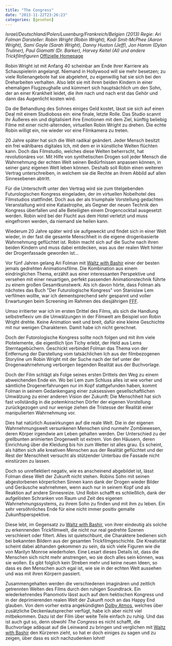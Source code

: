 ```yaml
---
title: "The Congress"
date: "2013-11-22T23:26:23"
categories: [gesehen]
---
```


*Israel/Deutschland/Polen/Luxenburg/Frankreich/Belgien (2013)
Regie: Ari Folman
Darsteller: Robin Wright (Robin Wright), Kodi Smit-McPhee (Aaron Wright), Sami Gayle (Sarah Wright), Danny Huston (Jeff), Jon Hamm (Dylan Truliner), Paul Giamatti (Dr. Barker), Harvey Keitel (Al) und andere Trickfilmfiguren*
[Offizielle Homepage](http://congress.pandorafilm.de/)

Robin Wright ist mit Anfang 40 scheinbar am Ende ihrer Karriere als Schauspielerin angelangt. Niemand in Hollywood will sie mehr besetzen; zu viele Rollenangebote hat sie abgelehnt, zu eigenwillig hat sie sich bei den Dreharbeiten verhalten. Also lebt sie mit ihren beiden Kindern in einer ehemaligen Flugzeughalle und kümmert sich hauptsächlich um den Sohn, der an einer Krankheit leidet, die ihm nach und nach erst das Gehör und dann das Augenlicht kosten wird.

Da die Behandlung des Sohnes einiges Geld kostet, lässt sie sich auf einen Deal mit einem Studioboss ein: eine finale, letzte Rolle. Das Studio scannt ihr Äußeres ein und digitalisiert ihre Emotionen mit dem Ziel, künftig beliebig Filme mit einer nicht-alternden, virtuellen Robin Wright zu drehen. Die echte Robin willigt ein, nie wieder vor eine Filmkamera zu treten.

20 Jahre später hat sich die Welt radikal geändert. Jeder Mensch besitzt ein frei wählbares digitales Ich, mit dem er in künstliche Welten flüchten kann. Doch das Filmstudio, welches diese Welten beherrscht, hat revolutionäres vor. Mit Hilfe von synthetischen Drogen soll jeder Mensch die Wahrnehmung der echten Welt seinen Bedürfnissen anpassen können, in seiner ganz eigenen Welt leben können. Deshalb soll Robin einen weiteren Vertrag unterschreiben, in welchem sie die Rechte an ihrem Abbild auf allen Sinnesebenen abtritt.

Für die Unterschrift unter den Vertrag wird sie zum titelgebenden Futurologischen Kongress eingeladen, der im virtuellen Nobelhotel des Filmstudios stattfindet. Doch aus der als triumphale Vorstellung gedachten Veranstaltung wird eine Katastrophe, als Gegner der neuen Technik den Kongress überfallen und alle Beteiligten einem Drogencocktail ausgesetzt werden. Robin wird bei der Flucht aus dem Hotel verletzt und muss eingefroren werden, da niemand sie heilen kann. 

Wiederum 20 Jahre später wird sie aufgeweckt und findet sich in einer Welt wieder, in der fast die gesamte Menschheit in die eigene drogenbasierte Wahrnehmung geflüchtet ist.  Robin macht sich auf die Suche nach ihren beiden Kindern und muss dabei entdecken, was aus der realen Welt hinter der Drogenfassade geworden ist...

Vor fünf Jahren gelang Ari Folman mit [Waltz with Bashir](/2009/01/28/waltz-with-bashir/) einer der besten jemals gedrehten Animationsfilme. Die Kombination aus einem eindringlichen Thema, erzählt aus einer interessanten Perspektive und versehen mit einer neuartigen, perfekt passenden Animationstechnik führte zu einem großen Gesamtkunstwerk. Als ich davon hörte, dass Folman als nächstes das Buch "Der Futurologische Kongress" von Stanislaw Lem verfilmen wollte, war ich dementsprechend sehr gespannt und voller Erwartungen beim Screening im Rahmen des diesjährigen [FFF](http://www.fantasyfilmfest.com/filme/Congress.html).

Umso irritierter war ich im ersten Drittel des Films, als sich die Handlung selbstreflexiv um die Umwälzungen in der Filmwelt am Beispiel von Robin Wright drehte. Keine Animation weit und breit, dafür eine kleine Geschichte mit nur wenigen Charakteren. Damit habe ich nicht gerechnet.

Doch der Futorologische Kongress sollte noch folgen und mit ihm viele Plotelemente, die eigentlich Ijon Tichy erlebt, der Held aus Lems Sterntagebüchern. Geschickt verbindet Folman das Thema von der Entfernung der Darstellung vom tatsächlichen Ich aus der filmbezogenen Storyline um Robin Wright mit der Suche nach der tief unter der Drogenwahrnehmung verborgen liegenden Realität aus der Buchvorlage.

Doch der Film schlägt als Folge seines ersten Drittels den Weg zu einem abweichenden Ende ein. Wo bei Lem zum Schluss alles ist wie vorher und sämtliche Drogenerfahrungen nur im Kopf stattgefunden haben, kommt Folman in seinem Gedankengang einer zuksessiven gesellschaftlichen Umwälzung zu einer anderen Vision der Zukunft: Die Menschheit hat sich fast vollständig in die potemkinschen Dörfer der eigenen Vorstellung zurückgezogen und nur wenige ziehen die Tristesse der Realität einer manipulierten Wahrnehmung vor.

Dies hat natürlich Auswirkungen auf die reale Welt. Die in der eigenen Wahrnehmungswelt versunkenen Menschen sind nurmehr Zombiewesen, deren Körper irgendwie am Leben gehalten werden. Der Unterschied zu der grellbunten animierten Drogenwelt ist extrem. Von den Häusern, deren Einrichtung über die Kleidung bis hin zum Wetter ist alles grau. Es scheint, als hätten sich alle kreativen Menschen aus der Realität geflüchtet und der Rest der Menschheit versucht als stützender Unterbau die Fassade nicht einstürzen zu lassen.

Doch so unreflektiert negativ, wie es anscheinend abgebildet ist, lässt Folman diese Welt der Zukunft nicht stehen. Robins Sohn mit seinen abgestorbenen körperlichen Sinnen kann dank der Drogen wieder Bilder und Geräusche wahrnehmen, wenn auch nur in seinem Kopf und als Reaktion auf andere Sinnesreize. Und Robin schafft es schließlich, dank der aufgelösten Schranken von Raum und Zeit des eigenen Wahrnehmungssystems, zu ihrem Sohn zu finden und mit ihm zu leben. Ein sehr versöhnliches Ende für eine nicht immer positiv gemalte Zukunftsperspektive.

Diese lebt, im Gegensatz zu [Waltz with Bashir](/2009/01/28/waltz-with-bashir/), von ihrer eindeutig als solche zu erkennenden Trickfilmwelt, die nicht nur real gedrehte Szenen verschleiert oder filtert. Alles ist quietschbunt, die Charaktere bedienen sich bei bekannten Bildern aus der gesamten Trickfilmgeschichte. Die Kreativität scheint dabei abhanden gekommen zu sein, da sich viele Figuren wie die von Marilyn Monroe wiederholen. Eine Lesart dieses Details ist, dass die Menschen sich nicht mehr anstrengen, wo sie doch alles sein können, was sie wollen. Es gibt folglich kein Streben mehr und keine neuen Ideen, so dass es den Menschen auch egal ist, wie sie in der echten Welt aussehen und was mit ihren Körpern passiert.

Zusammengehalten werden die verschiedenen imaginären und zeitlich getrennten Welten des Films durch den ruhigen Soundtrack. Ein wiederkehrendes Pianomotiv lässt auch auf dem hektischen Kongress und in der deprimierenden realen Welt der Zukunft noch an das Happy End glauben. Von dem vorher extra angekündigten [Dolby Atmos](http://www.dolby.com/us/en/consumer/content/movie/release/dolby-atmos-movies.html), welches über zusätzliche Deckenlautsprecher verfügt, habe ich aber nicht viel mitbekommen. Dazu ist der Film über weite Teile einfach zu ruhig. Und das ist auch gut so, denn obwohl *The Congress* es nicht schafft, die Buchvorlage adäquat auf die Leinwand zu bringen und verglichen mit [Waltz with Bashir](/2009/01/28/waltz-with-bashir/) den Kürzeren zieht, so hat er doch einiges zu sagen und zu zeigen, über dass es sich nachzudenken lohnt!
